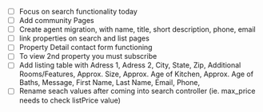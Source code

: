 - [ ] Focus on search functionality today
- [ ] Add community Pages
- [ ] Create agent migration, with name, title, short description, phone, email
- [ ] link properties on search and list pages
- [ ] Property Detail contact form functioning
- [ ] To view 2nd property you must subscribe
- [ ] Add listing table with Adress 1, Adress 2, City, State, Zip, Additional Rooms/Features, Approx. Size, Approx. Age of Kitchen, Approx. Age of Baths,  Message, First Name, Last Name, Email, Phone,
- [ ] Rename seach values after coming into search controller (ie. max_price needs to check listPrice value)
